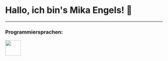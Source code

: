 <h1>Hallo, ich bin's Mika Engels! 👋</h1>
<hr>
<h3>Programmiersprachen:</h3>
<img src="https://image.similarpng.com/very-thumbnail/2021/12/Python-programming-logo-on-transparent-background-PNG.png" width=50 height=50>


<!---
LordAgent/LordAgent is a ✨ special ✨ repository because its `README.md` (this file) appears on your GitHub profile.
You can click the Preview link to take a look at your changes.
--->
